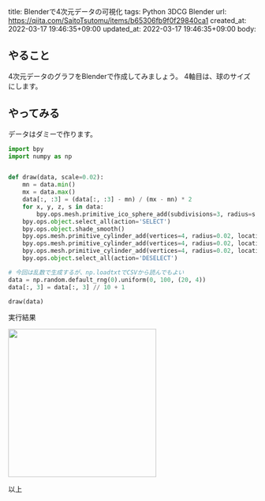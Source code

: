 title: Blenderで4次元データの可視化
tags: Python 3DCG Blender
url: https://qiita.com/SaitoTsutomu/items/b65306fb9f0f29840ca1
created_at: 2022-03-17 19:46:35+09:00
updated_at: 2022-03-17 19:46:35+09:00
body:

## やること

4次元データのグラフをBlenderで作成してみましょう。
4軸目は、球のサイズにします。

## やってみる

データはダミーで作ります。

```py
import bpy
import numpy as np


def draw(data, scale=0.02):
    mn = data.min()
    mx = data.max()
    data[:, :3] = (data[:, :3] - mn) / (mx - mn) * 2
    for x, y, z, s in data:
        bpy.ops.mesh.primitive_ico_sphere_add(subdivisions=3, radius=s * scale, location=(x, y, z))
    bpy.ops.object.select_all(action='SELECT')
    bpy.ops.object.shade_smooth()
    bpy.ops.mesh.primitive_cylinder_add(vertices=4, radius=0.02, location=(1, 0, 0), rotation=(0, 1.5708, 0))
    bpy.ops.mesh.primitive_cylinder_add(vertices=4, radius=0.02, location=(0, 1, 0), rotation=(1.5708, 0, 0))
    bpy.ops.mesh.primitive_cylinder_add(vertices=4, radius=0.02, location=(0, 0, 1))
    bpy.ops.object.select_all(action='DESELECT')

# 今回は乱数で生成するが、np.loadtxtでCSVから読んでもよい
data = np.random.default_rng(0).uniform(0, 100, (20, 4))
data[:, 3] = data[:, 3] // 10 + 1

draw(data)
```

実行結果

<img src="https://qiita-image-store.s3.ap-northeast-1.amazonaws.com/0/13955/bce35b9a-91b4-9bf1-ed9e-176bec50896e.jpeg" width="300">

以上


